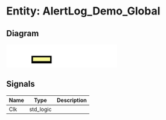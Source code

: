 # Entity: AlertLog_Demo_Global
## Diagram
![Diagram](AlertLog_Demo_Global.svg "Diagram")
## Signals
| Name | Type      | Description |
| ---- | --------- | ----------- |
| Clk  | std_logic |             |
